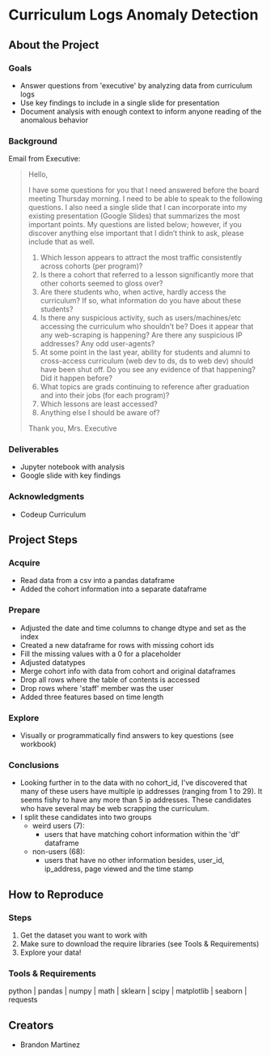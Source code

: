 # Curriculum Logs Anomaly Detection
## About the Project
### Goals
- Answer questions from 'executive' by analyzing data from curriculum logs
- Use key findings to include in a single slide for presentation
- Document analysis with enough context to inform anyone reading of the anomalous behavior
### Background
Email from Executive:
>Hello,
>
>I have some questions for you that I need answered before the board meeting Thursday morning. I need to be able to speak to the following questions. I also need a single slide that I can incorporate into my existing presentation (Google Slides) that summarizes the most important points. My questions are listed below; however, if you discover anything else important that I didn’t think to ask, please include that as well. 
> 1. Which lesson appears to attract the most traffic consistently across cohorts (per program)?
> 2. Is there a cohort that referred to a lesson significantly more that other cohorts seemed to gloss over? 
> 3. Are there students who, when active, hardly access the curriculum? If so, what information do you have about these students? 
> 4. Is there any suspicious activity, such as users/machines/etc accessing the curriculum who shouldn’t be? Does it appear that any web-scraping is happening? Are there any suspicious IP addresses? Any odd user-agents? 
> 5. At some point in the last year, ability for students and alumni to cross-access curriculum (web dev to ds, ds to web dev) should have been shut off. Do you see any evidence of that happening? Did it happen before? 
> 6. What topics are grads continuing to reference after graduation and into their jobs (for each program)? 
> 7. Which lessons are least accessed? 
> 8. Anything else I should be aware of? 
>
>Thank you,
>Mrs. Executive

### Deliverables
- Jupyter notebook with analysis
- Google slide with key findings

### Acknowledgments
- Codeup Curriculum

## Project Steps
### Acquire
- Read data from a csv into a pandas dataframe
- Added the cohort information into a separate dataframe
### Prepare
- Adjusted the date and time columns to change dtype and set as the index
- Created a new dataframe for rows with missing cohort ids
- Fill the missing values with a 0 for a placeholder
- Adjusted datatypes
- Merge cohort info with data from cohort and original dataframes
- Drop all rows where the table of contents is accessed
- Drop rows where 'staff' member was the user
- Added three features based on time length
### Explore
- Visually or programmatically find answers to key questions (see workbook)
### Conclusions
- Looking further in to the data with no cohort_id, I've discovered that many of these users have multiple ip addresses (ranging from 1 to 29). It seems fishy to have any more than 5 ip addresses. These candidates who have several may be web scrapping the curriculum.
- I split these candidates into two groups
  - weird users (7):
    - users that have matching cohort information within the 'df' dataframe
  - non-users (68):
    - users that have no other information besides, user_id, ip_address, page viewed and the time stamp

## How to Reproduce
### Steps
1. Get the dataset you want to work with
2. Make sure to download the require libraries (see Tools & Requirements)
3. Explore your data!

### Tools & Requirements
python | pandas | numpy | math | sklearn | scipy | matplotlib | seaborn | requests

## Creators
- Brandon Martinez
